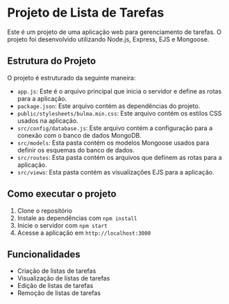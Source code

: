 # Projeto de Lista de Tarefas

Este é um projeto de uma aplicação web para gerenciamento de tarefas. O projeto foi desenvolvido utilizando Node.js, Express, EJS e Mongoose.

## Estrutura do Projeto

O projeto é estruturado da seguinte maneira:

- `app.js`: Este é o arquivo principal que inicia o servidor e define as rotas para a aplicação.
- `package.json`: Este arquivo contém as dependências do projeto.
- `public/stylesheets/bulma.min.css`: Este arquivo contém os estilos CSS usados na aplicação.
- `src/config/database.js`: Este arquivo contém a configuração para a conexão com o banco de dados MongoDB.
- `src/models`: Esta pasta contém os modelos Mongoose usados para definir os esquemas do banco de dados.
- `src/routes`: Esta pasta contém os arquivos que definem as rotas para a aplicação.
- `src/views`: Esta pasta contém as visualizações EJS para a aplicação.

## Como executar o projeto

1. Clone o repositório
2. Instale as dependências com `npm install`
3. Inicie o servidor com `npm start`
4. Acesse a aplicação em `http://localhost:3000`

## Funcionalidades

- Criação de listas de tarefas
- Visualização de listas de tarefas
- Edição de listas de tarefas
- Remoção de listas de tarefas

